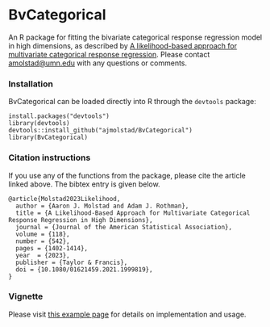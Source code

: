 # BvCategorical
An R package for fitting the bivariate categorical response regression model in high dimensions, as described  by [A likelihood-based approach for multivariate categorical response regression](https://www.tandfonline.com/doi/abs/10.1080/01621459.2021.1999819?journalCode=uasa20). Please contact [amolstad@umn.edu](mailto:amolstad@umn.edu) with any questions or comments. 

### Installation
BvCategorical can be loaded directly into R through the `devtools` package:
```
install.packages("devtools")
library(devtools)
devtools::install_github("ajmolstad/BvCategorical")
library(BvCategorical)
```

### Citation instructions
If you use any of the functions from the package, please cite the article linked above. The bibtex entry is given below. 
```
@article{Molstad2023Likelihood,
  author = {Aaron J. Molstad and Adam J. Rothman},
  title = {A Likelihood-Based Approach for Multivariate Categorical Response Regression in High Dimensions},
  journal = {Journal of the American Statistical Association},
  volume = {118},
  number = {542},
  pages = {1402-1414},
  year  = {2023},
  publisher = {Taylor & Francis},
  doi = {10.1080/01621459.2021.1999819},
}
```
### Vignette
Please visit [this example page](https://ajmolstad.github.io/docs/BvCategorical_Example.html) for details on implementation and usage. 
